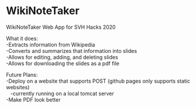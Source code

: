 # WikiNoteTaker
WikiNoteTaker Web App for SVH Hacks 2020

What it does:  
-Extracts information from Wikipedia  
-Converts and summarizes that information into slides  
-Allows for editing, adding, and deleting slides  
-Allows for downloading the slides as a pdf file  

Future Plans:  
-Deploy on a website that supports POST (github pages only supports static websites)  
&nbsp;&nbsp;&nbsp;-currently running on a local tomcat server  
-Make PDF look better  
